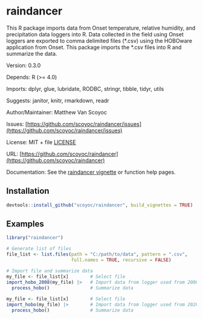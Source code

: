 # raindancer

This R package imports data from Onset temperature, relative humidity, and precipitation data loggers into R. 
Data collected in the field using Onset loggers are exported to comma delimited files (*.csv) using the HOBOware application from Onset.
This package imports the *.csv files into R and summarize the data.

Version: 0.3.0

Depends: R (>= 4.0)

Imports: dplyr, glue, lubridate, RODBC, stringr, tibble, tidyr, utils

Suggests: janitor, knitr, rmarkdown, readr

Author/Maintainer: Matthew Van Scoyoc

Issues: [https://github.com/scoyoc/raindancer/issues](https://github.com/scoyoc/raindancer/issues)

License: MIT + file [LICENSE](https://github.com/scoyoc/raindancer/blob/master/LICENSE.md)

URL: [https://github.com/scoyoc/raindancer](https://github.com/scoyoc/raindancer)

Documentation: See the [raindancer vignette](https://github.com/scoyoc/raindancer/blob/master/doc/raindancer.md) or function help pages.

## Installation

``` r
devtools::install_github("scoyoc/raindancer", build_vignettes = TRUE)
```

## Examples
``` r
library("raindancer")

# Generate list of files
file_list <- list.files(path = "C:/path/to/data", pattern = ".csv", 
                        full.names = TRUE, recursive = FALSE)

# Import file and summarize data
my_file <- file_list[x]        # Select file
import_hobo_2008(my_file) |>   # Import data from logger used from 2008 to 2019
  process_hobo()               # Summarize data
  
my_file <- file_list[x]        # Select file
import_hobo(my_file) |>        # Import data from logger used from 2020 to present
  process_hobo()               # Summarize data
```
